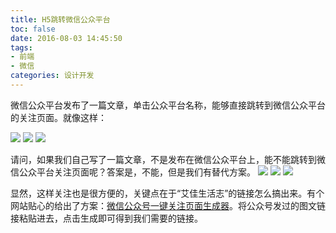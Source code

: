 ```yaml
---
title: H5跳转微信公众平台
toc: false
date: 2016-08-03 14:45:50
tags:
- 前端
- 微信
categories: 设计开发
---
```

微信公众平台发布了一篇文章，单击公众平台名称，能够直接跳转到微信公众平台的关注页面。就像这样：

<!--more-->

![](http://7oxjrx.com1.z0.glb.clouddn.com//imgs/h5-jump-weixin/article.png?imageView2/0/w/600)
![](http://7oxjrx.com1.z0.glb.clouddn.com//imgs/h5-jump-weixin/follow.png?imageView2/0/w/600)
![](http://7oxjrx.com1.z0.glb.clouddn.com//imgs/h5-jump-weixin/followed.png?imageView2/0/w/600)


请问，如果我们自己写了一篇文章，不是发布在微信公众平台上，能不能跳转到微信公众平台关注页面呢？答案是，不能，但是我们有替代方案。
![](http://7oxjrx.com1.z0.glb.clouddn.com//imgs/h5-jump-weixin/article.png?imageView2/0/w/600)
![](http://7oxjrx.com1.z0.glb.clouddn.com//imgs/h5-jump-weixin/follow.png?imageView2/0/w/600)
![](http://7oxjrx.com1.z0.glb.clouddn.com//imgs/h5-jump-weixin/followed.png?imageView2/0/w/600)

显然，这样关注也是很方便的，关键点在于“艾佳生活志”的链接怎么搞出来。有个网站贴心的给出了方案：[微信公众号一键关注页面生成器](http://convert.xmt.cn/)。将公众号发过的图文链接粘贴进去，点击生成即可得到我们需要的链接。

